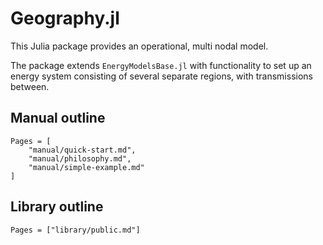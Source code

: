 # Geography.jl

This Julia package provides an operational, multi nodal model.

The package extends  `EnergyModelsBase.jl` with functionality to set up an energy system consisting of several separate regions, with transmissions between.


## Manual outline
```@contents
Pages = [
    "manual/quick-start.md",
    "manual/philosophy.md",
    "manual/simple-example.md"
]
```

## Library outline
```@contents
Pages = ["library/public.md"]
```